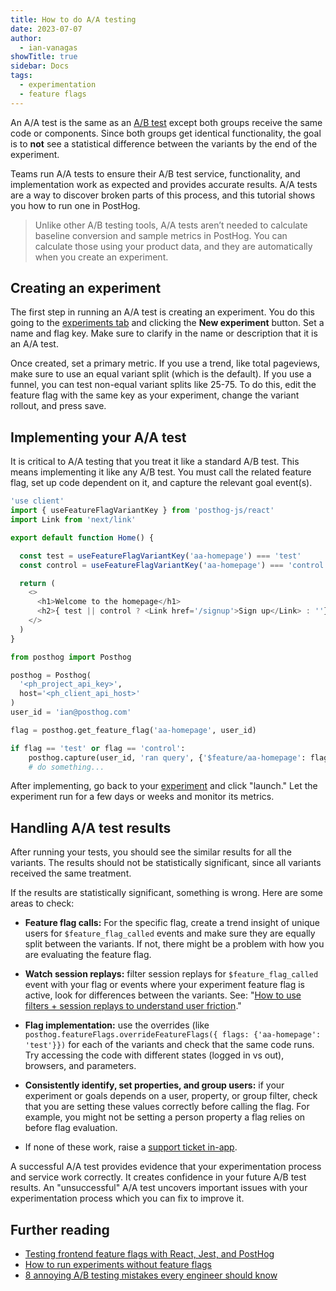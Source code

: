 ```yaml
---
title: How to do A/A testing
date: 2023-07-07
author:
  - ian-vanagas
showTitle: true
sidebar: Docs
tags:
  - experimentation
  - feature flags
---
```


An A/A test is the same as an [A/B test](/docs/experiments) except both groups receive the same code or components. Since both groups get identical functionality, the goal is to **not** see a statistical difference between the variants by the end of the experiment. 

Teams run A/A tests to ensure their A/B test service, functionality, and implementation work as expected and provides accurate results. A/A tests are a way to discover broken parts of this process, and this tutorial shows you how to run one in PostHog.

> Unlike other A/B testing tools, A/A tests aren’t needed to calculate baseline conversion and sample metrics in PostHog. You can calculate those using your product data, and they are automatically when you create an experiment.

## Creating an experiment

The first step in running an A/A test is creating an experiment. You do this going to the [experiments tab](https://app.posthog.com/experiments) and clicking the **New experiment** button. Set a name and flag key. Make sure to clarify in the name or description that it is an A/A test.

<ProductScreenshot
  imageLight="https://res.cloudinary.com/dmukukwp6/image/upload/Clean_Shot_2025_01_16_at_09_49_59_2x_2eb8d27634.png"
  imageDark="https://res.cloudinary.com/dmukukwp6/image/upload/Clean_Shot_2025_01_16_at_09_50_41_2x_90cb76684b.png"
  alt="Create an experiment"
  classes="rounded"
/>

Once created, set a primary metric. If you use a trend, like total pageviews, make sure to use an equal variant split (which is the default). If you use a funnel, you can test non-equal variant splits like 25-75. To do this, edit the feature flag with the same key as your experiment, change the variant rollout, and press save.

## Implementing your A/A test

It is critical to A/A testing that you treat it like a standard A/B test. This means implementing it like any A/B test. You must call the related feature flag, set up code dependent on it, and capture the relevant goal event(s).

<MultiLanguage>

```js
'use client'
import { useFeatureFlagVariantKey } from 'posthog-js/react'
import Link from 'next/link'

export default function Home() {

  const test = useFeatureFlagVariantKey('aa-homepage') === 'test'
  const control = useFeatureFlagVariantKey('aa-homepage') === 'control'

  return (
    <>
      <h1>Welcome to the homepage</h1>
      <h2>{ test || control ? <Link href='/signup'>Sign up</Link> : ''}</h2>
    </>
  )
}
```

```python
from posthog import Posthog

posthog = Posthog(
  '<ph_project_api_key>', 
  host='<ph_client_api_host>'
)
user_id = 'ian@posthog.com'

flag = posthog.get_feature_flag('aa-homepage', user_id)

if flag == 'test' or flag == 'control':
    posthog.capture(user_id, 'ran query', {'$feature/aa-homepage': flag})
    # do something...
```

</MultiLanguage>

After implementing, go back to your [experiment](https://app.posthog.com/experiments) and click "launch." Let the experiment run for a few days or weeks and monitor its metrics.

## Handling A/A test results

After running your tests, you should see the similar results for all the variants. The results should not be statistically significant, since all variants received the same treatment.

If the results are statistically significant, something is wrong. Here are some areas to check:

- **Feature flag calls:** For the specific flag, create a trend insight of unique users for `$feature_flag_called` events and make sure they are equally split between the variants. If not, there might be a problem with how you are evaluating the feature flag.

- **Watch session replays:** filter session replays for `$feature_flag_called` event with your flag or events where your experiment feature flag is active, look for differences between the variants. See: "[How to use filters + session replays to understand user friction](/tutorials/filter-session-recordings#2-filter-recordings-based-by-feature-flags)."

- **Flag implementation:** use the overrides (like `posthog.featureFlags.overrideFeatureFlags({ flags: {'aa-homepage': 'test'}})` for each of the variants and check that the same code runs. Try accessing the code with different states (logged in vs out), browsers, and parameters.

- **Consistently identify, set properties, and group users:** if your experiment or goals depends on a user, property, or group filter, check that you are setting these values correctly before calling the flag. For example, you might not be setting a person property a flag relies on before flag evaluation.

- If none of these work, raise a [support ticket in-app](https://app.posthog.com/home#supportModal=bug%3Aexperiments).

A successful A/A test provides evidence that your experimentation process and service work correctly. It creates confidence in your future A/B test results. An "unsuccessful" A/A test uncovers important issues with your experimentation process which you can fix to improve it.

## Further reading

- [Testing frontend feature flags with React, Jest, and PostHog](/tutorials/test-frontend-feature-flags)
- [How to run experiments without feature flags](/docs/experiments/running-experiments-without-feature-flags)
- [8 annoying A/B testing mistakes every engineer should know](/blog/ab-testing-mistakes)

<NewsletterForm />